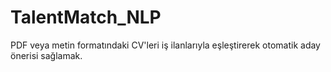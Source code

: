 # TalentMatch_NLP
PDF veya metin formatındaki CV'leri iş ilanlarıyla eşleştirerek otomatik aday önerisi sağlamak.
